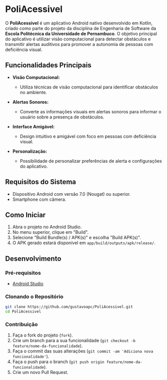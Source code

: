 # PoliAcessivel

O **PoliAcessivel** é um aplicativo Android nativo desenvolvido em Kotlin, criado como parte do projeto da disciplina de Engenharia de Software da **Escola Politécnica da Universidade de Pernambuco**. O objetivo principal do aplicativo é utilizar visão computacional para detectar obstáculos e transmitir alertas auditivos para promover a autonomia de pessoas com deficiência visual.

## Funcionalidades Principais

- **Visão Computacional:**
  - Utiliza técnicas de visão computacional para identificar obstáculos no ambiente.

- **Alertas Sonoros:**
  - Converte as informações visuais em alertas sonoros para informar o usuário sobre a presença de obstáculos.

- **Interface Amigável:**
  - Design intuitivo e amigável com foco em pessoas com deficiência visual.

- **Personalização:**
  - Possibilidade de personalizar preferências de alerta e configurações do aplicativo.

## Requisitos do Sistema

- Dispositivo Android com versão 7.0 (Nougat) ou superior.
- Smartphone com câmera.

## Como Iniciar

1. Abra o projeto no Android Studio.
2. No menu superior, clique em "Build".
3. Selecione "Build Bundle(s) / APK(s)" e escolha "Build APK(s)".
4. O APK gerado estará disponível em `app/build/outputs/apk/release/`.

## Desenvolvimento

### Pré-requisitos

- [Android Studio](https://developer.android.com/studio)

### Clonando o Repositório

```bash
git clone https://github.com/gustavoapc/PoliAcessivel.git
cd PoliAcessivel
```

### Contribuição

1. Faça o fork do projeto (`fork`).
2. Crie um branch para a sua funcionalidade (`git checkout -b feature/nome-da-funcionalidade`).
3. Faça o commit das suas alterações (`git commit -am 'Adiciona nova funcionalidade'`).
4. Faça o push para o branch (`git push origin feature/nome-da-funcionalidade`).
5. Crie um novo Pull Request.
